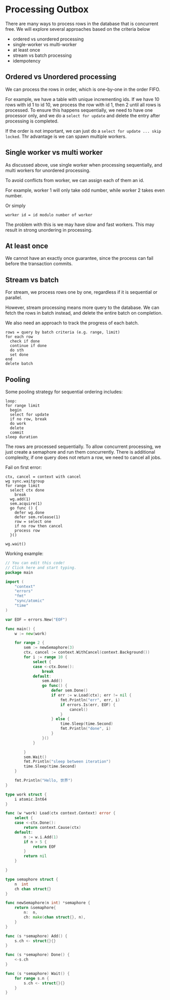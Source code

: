 # Processing Outbox


There are many ways to process rows in the database that is concurrent free. We will explore several approaches based on the criteria below


- ordered vs unordered processing
- single-worker vs multi-worker
- at least once
- stream vs batch processing
- idempotency

## Ordered vs Unordered processing

We can process the rows in order, which is one-by-one in the order FIFO.

For example, we have a table with unique incrementing ids. If we have 10 rows with id 1 to id 10, we process the row with id 1, then 2 until all rows is processed.
To ensure this happens sequentially, we need to have one processor only, and we do a `select for update` and delete the entry after processing is completed.

If the order is not important, we can just do a `select for update ... skip locked`. Thr advantage is we can spawn multiple workers.

## Single worker vs multi worker

As discussed above, use single worker when processing sequentially, and multi workers for unordered processing.

To avoid conflicts from worker, we can assign each of them an id.

For example, worker 1 will only take odd number, while worker 2 takes even number.

Or simply
```
worker id = id modulo number of worker
```

The problem with this is we may have slow and fast workers. This may result in strong unordering in processing.


## At least once

We cannot have an exactly once guarantee, since the process can fail before the transaction commits.


## Stream vs batch 

For stream, we process rows one by one, regardless if it is sequential or parallel.

However, stream processing means more query to the database.
We can fetch the rows in batch instead, and delete the entire batch on completion.

We also need an approach to track the progress of each batch.


```
rows = query by batch criteria (e.g. range, limit)
for each row
  check if done
  continue if done
  do sth
  set done
end
delete batch
```

## Pooling 

Some pooling strategy for sequential ordering includes:


```
loop:
for range limit
  begin
  select for update
  if no row, break
  do work
  delete
  commit
sleep duration
```

The rows are processed sequentially. To allow concurrent processing, we just create a semaphore and run them concurrently. There is additional complexity, if one query does not return a row, we need to cancel all jobs.

Fail on first error:

```
ctx, cancel = context with cancel
wg sync.waitgroup
for range limit
  select ctx done
    break
  wg.add(1)
  sem.acquire(1)
  go func () {
    defer wg.done
    defer sem.release(1)
    row = select one
    if no row then cancel
    process row
  }()

wg.wait()
```

Working example:
```go
// You can edit this code!
// Click here and start typing.
package main

import (
	"context"
	"errors"
	"fmt"
	"sync/atomic"
	"time"
)

var EOF = errors.New("EOF")

func main() {
	w := new(work)

	for range 2 {
		sem := newSemaphore(3)
		ctx, cancel := context.WithCancel(context.Background())
		for i := range 10 {
			select {
			case <-ctx.Done():
				break
			default:
				sem.Add()
				go func() {
					defer sem.Done()
					if err := w.Load(ctx); err != nil {
						fmt.Println("err", err, i)
						if errors.Is(err, EOF) {
							cancel()
						}
					} else {
						time.Sleep(time.Second)
						fmt.Println("done", i)
					}
				}()
			}

		}
		sem.Wait()
		fmt.Println("sleep between iteration")
		time.Sleep(time.Second)
	}

	fmt.Println("Hello, 世界")
}

type work struct {
	i atomic.Int64
}

func (w *work) Load(ctx context.Context) error {
	select {
	case <-ctx.Done():
		return context.Cause(ctx)
	default:
		n := w.i.Add(1)
		if n > 5 {
			return EOF
		}
		return nil
	}

}

type semaphore struct {
	n  int
	ch chan struct{}
}

func newSemaphore(n int) *semaphore {
	return &semaphore{
		n:  n,
		ch: make(chan struct{}, n),
	}
}

func (s *semaphore) Add() {
	s.ch <- struct{}{}
}

func (s *semaphore) Done() {
	<-s.ch
}

func (s *semaphore) Wait() {
	for range s.n {
		s.ch <- struct{}{}
	}
}
```
